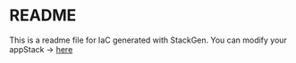 # README
This is a readme file for IaC generated with StackGen.
You can modify your appStack -> [here](http://main.dev.stackgen.com/appstacks/26e47fc1-65db-45b2-a5ba-2131dee28229)

